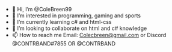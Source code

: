 - 👋 Hi, I’m @ColeBreen99
- 👀 I’m interested in programming, gaming and sports
- 🌱 I’m currently learning c# and html-css
- 💞️ I’m looking to collaborate on html and c# knowledge
- 📫 How to reach me Email: Colecbreen@gmail.com or Discord @CONTRBAND#7855 OR @CONTRBAND

<!---
ColeBreen99/ColeBreen99 is a ✨ special ✨ repository because its `README.md` (this file) appears on your GitHub profile.
You can click the Preview link to take a look at your changes.
--->
